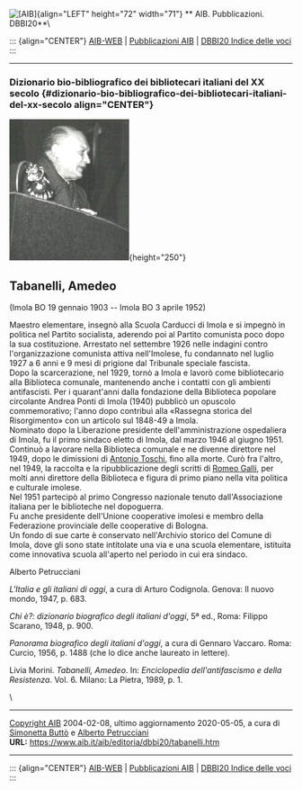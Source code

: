 ![\[AIB\]](/aib/wi/aibv72.gif){align="LEFT" height="72" width="71"}
** AIB. Pubblicazioni. DBBI20**\

::: {align="CENTER"}
[AIB-WEB](/) \| [Pubblicazioni AIB](/pubblicazioni/) \| [DBBI20 Indice
delle voci](dbbi20.htm)
:::

------------------------------------------------------------------------

### Dizionario bio-bibliografico dei bibliotecari italiani del XX secolo {#dizionario-bio-bibliografico-dei-bibliotecari-italiani-del-xx-secolo align="CENTER"}

![\[Ritratto\]](tabanelli.gif){height="250"}

## Tabanelli, Amedeo

(Imola BO 19 gennaio 1903 -- Imola BO 3 aprile 1952)

Maestro elementare, insegnò alla Scuola Carducci di Imola e si impegnò
in politica nel Partito socialista, aderendo poi al Partito comunista
poco dopo la sua costituzione. Arrestato nel settembre 1926 nelle
indagini contro l\'organizzazione comunista attiva nell\'Imolese, fu
condannato nel luglio 1927 a 6 anni e 9 mesi di prigione dal Tribunale
speciale fascista.\
Dopo la scarcerazione, nel 1929, tornò a Imola e lavorò come
bibliotecario alla Biblioteca comunale, mantenendo anche i contatti con
gli ambienti antifascisti. Per i quarant\'anni dalla fondazione della
Biblioteca popolare circolante Andrea Ponti di Imola (1940) pubblicò un
opuscolo commemorativo; l\'anno dopo contribuì alla «Rassegna storica
del Risorgimento» con un articolo sul 1848-49 a Imola.\
Nominato dopo la Liberazione presidente dell\'amministrazione
ospedaliera di Imola, fu il primo sindaco eletto di Imola, dal marzo
1946 al giugno 1951. Continuò a lavorare nella Biblioteca comunale e ne
divenne direttore nel 1949, dopo le dimissioni di [Antonio
Toschi](toschi.htm), fino alla morte. Curò fra l\'altro, nel 1949, la
raccolta e la ripubblicazione degli scritti di [Romeo Galli](galli.htm),
per molti anni direttore della Biblioteca e figura di primo piano nella
vita politica e culturale imolese.\
Nel 1951 partecipò al primo Congresso nazionale tenuto
dall\'Associazione italiana per le biblioteche nel dopoguerra.\
Fu anche presidente dell\'Unione cooperative imolesi e membro della
Federazione provinciale delle cooperative di Bologna.\
Un fondo di sue carte è conservato nell\'Archivio storico del Comune di
Imola, dove gli sono state intitolate una via e una scuola elementare,
istituita come innovativa scuola all\'aperto nel periodo in cui era
sindaco.

Alberto Petrucciani

*L\'Italia e gli italiani di oggi*, a cura di Arturo Codignola. Genova:
Il nuovo mondo, 1947, p. 683.

*Chi è?: dizionario biografico degli italiani d\'oggi*, 5ª ed., Roma:
Filippo Scarano, 1948, p. 900.

*Panorama biografico degli italiani d\'oggi*, a cura di Gennaro Vaccaro.
Roma: Curcio, 1956, p. 1488 (che lo dice anche laureato in lettere).

Livia Morini. *Tabanelli, Amedeo*. In: *Enciclopedia dell\'antifascismo
e della Resistenza*. Vol. 6. Milano: La Pietra, 1989, p. 1.

\

------------------------------------------------------------------------

[Copyright AIB](/su-questo-sito/dichiarazione-di-copyright-aib-web/)
2004-02-08, ultimo aggiornamento 2020-05-05, a cura di [Simonetta
Buttò](/aib/redazione3.htm) e [Alberto
Petrucciani](/su-questo-sito/redazione-aib-web/)\
**URL:** https://www.aib.it/aib/editoria/dbbi20/tabanelli.htm

------------------------------------------------------------------------

::: {align="CENTER"}
[AIB-WEB](/) \| [Pubblicazioni AIB](/pubblicazioni/) \| [DBBI20 Indice
delle voci](dbbi20.htm)
:::
